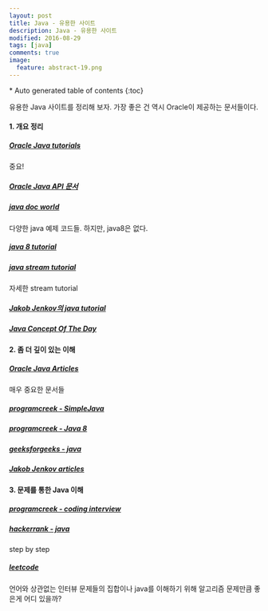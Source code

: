 ```yaml
---
layout: post
title: Java - 유용한 사이트
description: Java - 유용한 사이트
modified: 2016-08-29
tags: [java]
comments: true
image:
  feature: abstract-19.png
---
```


<section id="table-of-contents" class="toc">
<div id="drawer" markdown="1">
*  Auto generated table of contents
{:toc}
</div>
</section><!-- /#table-of-contents -->

유용한 Java 사이트를 정리해 보자. 가장 좋은 건 역시 Oracle이 제공하는 문서들이다. 

#### 1. 개요 정리

##### [Oracle Java tutorials](http://docs.oracle.com/javase/tutorial/index.html)

중요!

##### [Oracle Java API 문서](https://docs.oracle.com/javase/8/docs/api/overview-summary.html)

##### [java doc world](http://www.javadocworld.com/coreJava)

다양한 java 예제 코드들. 하지만, java8은 없다. 

##### [java 8 tutorial](http://www.tutorialspoint.com/java8/java8_lambda_expressions.htm)

##### [java stream tutorial](http://www.java2s.com/Tutorials/Java/Java_Stream/index.htm)

자세한 stream tutorial

##### [Jakob Jenkov의 java tutorial](http://tutorials.jenkov.com/java/index.html)

##### [Java Concept Of The Day](http://javaconceptoftheday.com/)

#### 2. 좀 더 깊이 있는 이해

##### [Oracle Java Articles](http://www.oracle.com/technetwork/articles/java/index.html)

매우 중요한 문서들

##### [programcreek - SimpleJava](http://www.programcreek.com/simple-java/)

##### [programcreek - Java 8](http://www.programcreek.com/simple-java-8-lambdas/)

##### [geeksforgeeks - java](http://www.geeksforgeeks.org/java/)

##### [Jakob Jenkov articles](http://tutorials.jenkov.com/)

#### 3. 문제를 통한 Java 이해

##### [programcreek - coding interview](http://www.programcreek.com/2012/11/top-10-algorithms-for-coding-interview/)

##### [hackerrank - java](https://www.hackerrank.com/domains/java/java-introduction)

step by step 

##### [leetcode](https://leetcode.com/problemset/algorithms/)

언어와 상관없는 인터뷰 문제들의 집합이나 java를 이해하기 위해 알고리즘 문제만큼 좋은게 어디 있을까? 
